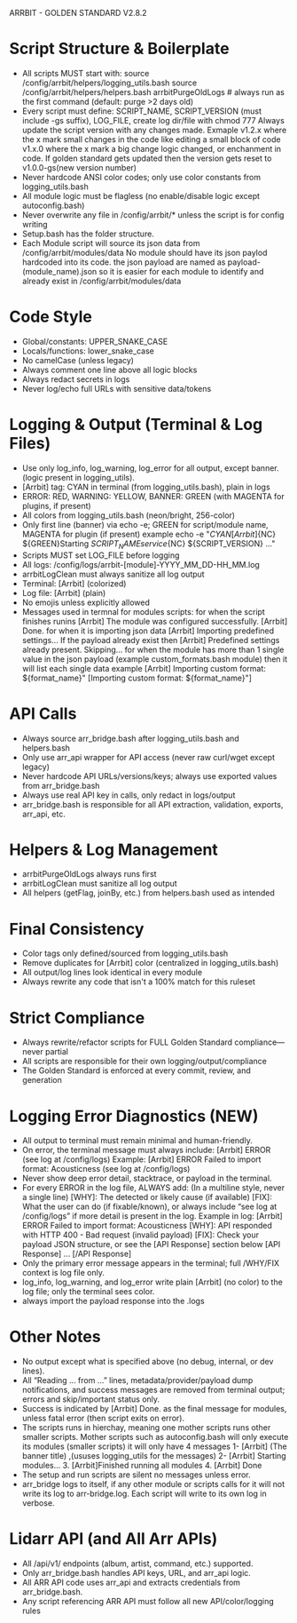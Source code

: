 ARRBIT - GOLDEN STANDARD V2.8.2

# Script Structure & Boilerplate

- All scripts MUST start with:
  source /config/arrbit/helpers/logging_utils.bash
  source /config/arrbit/helpers/helpers.bash
  arrbitPurgeOldLogs # always run as the first command (default: purge >2 days old)
- Every script must define:
  SCRIPT_NAME, SCRIPT_VERSION (must include -gs<golden standard version number> suffix), LOG_FILE, create log dir/file with chmod 777
  Always update the script version with any changes made. Exmaple v1.2.x where the x mark small changes in the code like editing a small block of code v1.x.0 where the x mark a big change logic changed, or enchanment in code.
  If golden standard gets updated then the version gets reset to v1.0.0-gs(new version number)
- Never hardcode ANSI color codes; only use color constants from logging_utils.bash
- All module logic must be flagless (no enable/disable logic except autoconfig.bash)
- Never overwrite any file in /config/arrbit/\* unless the script is for config writing
- Setup.bash has the folder structure.
- Each Module script will source its json data from /config/arrbit/modules/data
  No module should have its json paylod hardcoded into its code.
  the json payload are named as payload-(module_name).json so it is easier for each module to identify and already exist in /config/arrbit/modules/data

# Code Style

- Global/constants: UPPER_SNAKE_CASE
- Locals/functions: lower_snake_case
- No camelCase (unless legacy)
- Always comment one line above all logic blocks
- Always redact secrets in logs
- Never log/echo full URLs with sensitive data/tokens

# Logging & Output (Terminal & Log Files)

- Use only log_info, log_warning, log_error for all output, except banner. (logic present in logging_utils).
- [Arrbit] tag: CYAN in terminal (from logging_utils.bash), plain in logs
- ERROR: RED, WARNING: YELLOW, BANNER: GREEN (with MAGENTA for plugins, if present)
- All colors from logging_utils.bash (neon/bright, 256-color)
- Only first line (banner) via echo -e; GREEN for script/module name, MAGENTA for plugin (if present)
  example echo -e "${CYAN}[Arrbit]${NC} ${GREEN}Starting ${SCRIPT_NAME} service${NC} ${SCRIPT_VERSION} ..."
- Scripts MUST set LOG_FILE before logging
- All logs: /config/logs/arrbit-[module]-YYYY_MM_DD-HH_MM.log
- arrbitLogClean must always sanitize all log output
- Terminal: [Arrbit] <message> (colorized)
- Log file: [Arrbit] <message> (plain)
- No emojis unless explicitly allowed
- Messages used in termnal for modules scripts:
  for when the script finishes runins [Arrbit] The module was configured successfully. [Arrbit] Done.
  for when it is importing json data [Arrbit] Importing predefined settings... If the payload already exist then [Arrbit] Predefined settings already present. Skipping...
  for when the module has more than 1 single value in the json payload (example custom_formats.bash module) then it will list each single data example [Arrbit] Importing custom format: ${format_name}" [Importing custom format: ${format_name}"]

# API Calls

- Always source arr_bridge.bash after logging_utils.bash and helpers.bash
- Only use arr_api wrapper for API access (never raw curl/wget except legacy)
- Never hardcode API URLs/versions/keys; always use exported values from arr_bridge.bash
- Always use real API key in calls, only redact in logs/output
- arr_bridge.bash is responsible for all API extraction, validation, exports, arr_api, etc.

# Helpers & Log Management

- arrbitPurgeOldLogs always runs first
- arrbitLogClean must sanitize all log output
- All helpers (getFlag, joinBy, etc.) from helpers.bash used as intended

# Final Consistency

- Color tags only defined/sourced from logging_utils.bash
- Remove duplicates for [Arrbit] color (centralized in logging_utils.bash)
- All output/log lines look identical in every module
- Always rewrite any code that isn't a 100% match for this ruleset

# Strict Compliance

- Always rewrite/refactor scripts for FULL Golden Standard compliance—never partial
- All scripts are responsible for their own logging/output/compliance
- The Golden Standard is enforced at every commit, review, and generation

# Logging Error Diagnostics (NEW)

- All output to terminal must remain minimal and human-friendly.
- On error, the terminal message must always include:
  [Arrbit] ERROR <main error message> (see log at /config/logs)
  Example: [Arrbit] ERROR Failed to import format: Acousticness (see log at /config/logs)
- Never show deep error detail, stacktrace, or payload in the terminal.
- For every ERROR in the log file, ALWAYS add: (In a multiline style, never a single line)
  [WHY]: The detected or likely cause (if available)
  [FIX]: What the user can do (if fixable/known), or always include “see log at /config/logs” if more detail is present in the log.
  Example in log:
  [Arrbit] ERROR Failed to import format: Acousticness
  [WHY]: API responded with HTTP 400 - Bad request (invalid payload)
  [FIX]: Check your payload JSON structure, or see the [API Response] section below
  [API Response] ... [/API Response]
- Only the primary error message appears in the terminal; full /WHY/FIX context is log file only.
- log_info, log_warning, and log_error write plain [Arrbit] (no color) to the log file; only the terminal sees color.
- always import the payload response into the .logs

# Other Notes

- No output except what is specified above (no debug, internal, or dev lines).
- All “Reading ... from ...” lines, metadata/provider/payload dump notifications, and success messages are removed from terminal output; errors and skip/important status only.
- Success is indicated by [Arrbit] Done. as the final message for modules, unless fatal error (then script exits on error).
- The scripts runs in hierchay, meaning one mother scripts runs other smaller scripts. Mother scripts such as autoconfig.bash will only execute its modules (smaller scripts) it will only have 4 messages 1- [Arrbit] (The banner title) ,(ususes logging_utils for the messages) 2- [Arrbit] Starting modules... 3. [Arrbit]Finished running all modules 4. [Arrbit] Done
- The setup and run scripts are silent no messages unless error.
- arr_bridge logs to itself, if any other module or scripts calls for it will not write its log to arr-bridge.log. Each script will write to its own log in verbose.

# Lidarr API (and All Arr APIs)

- All /api/v1/ endpoints (album, artist, command, etc.) supported.
- Only arr_bridge.bash handles API keys, URL, and arr_api logic.
- All ARR API code uses arr_api and extracts credentials from arr_bridge.bash.
- Any script referencing ARR API must follow all new API/color/logging rules
